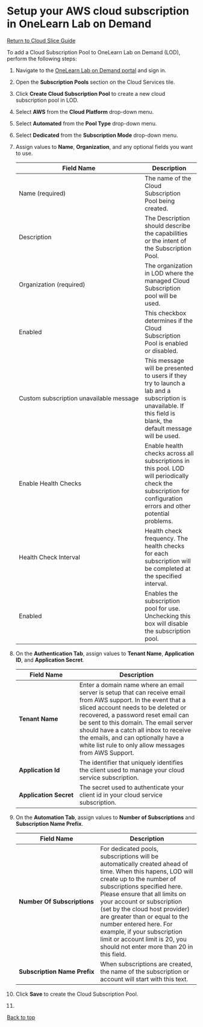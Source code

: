 # Setup your AWS cloud subscription in OneLearn Lab on Demand

[Return to Cloud Slice Guide](../cloud-slice.md)

To add a Cloud Subscription Pool to OneLearn Lab on Demand (LOD), perform the following steps:

1. Navigate to the <a href="https://labondemand.com" target="_blank">OneLearn Lab on Demand portal</a> and sign in.

1. Open the **Subscription Pools** section on the Cloud Services tile.

1. Click **Create Cloud Subscription Pool** to create a new cloud subscription pool in LOD.

1. Select **AWS** from the **Cloud Platform** drop-down menu. 

1. Select **Automated** from the **Pool Type** drop-down menu. 

1. Select **Dedicated** from the **Subscription Mode** drop-down menu. 

1. Assign values to **Name**, **Organization**, and any optional fields you want to use. 

   |Field Name|Description|
   |----|----|
   |Name&nbsp;(required)|The name of the Cloud Subscription Pool being created.|
   |Description|The Description should describe the capabilities or the intent of the Subscription Pool.|
   |Organization&nbsp;(required)|The organization in LOD where the managed Cloud Subscription pool will be used.|
   |Enabled|This checkbox determines if the Cloud Subscription Pool is enabled or disabled.|
   |Custom&nbsp;subscription&nbsp;unavailable&nbsp;message|This message will be presented to users if they try to launch a lab and a subscription is unavailable. If this field is blank, the default message will be used.|
   |Enable&nbsp;Health&nbsp;Checks&nbsp;|Enable health checks across all subscriptions in this pool. LOD will periodically check the subscription for configuration errors and other potential problems.|
   |Health&nbsp;Check&nbsp;Interval&nbsp;|Health check frequency. The health checks for each subscription will be completed at the specified interval.|
   |Enabled&nbsp;|Enables the subscription pool for use. Unchecking this box will disable the subscription pool.|

1. On the **Authentication Tab**, assign values to **Tenant Name**, **Application ID**, and **Application Secret**. 

   |Field Name|Description|
   |----|----|
   |**Tenant&nbsp;Name**|Enter a domain name where an email server is setup that can receive email from AWS support. In the event that a sliced account needs to be deleted or recovered, a password reset email can be sent to this domain. The email server should have a catch all inbox to receive the emails, and can optionally have a white list rule to only allow messages from AWS Support.|
   |**Application&nbsp;Id**|The identifier that uniquely identifies the client used to manage your cloud service subscription.|
   |**Application&nbsp;Secret**|The secret used to authenticate your client id in your cloud service subscription.|

1. On the **Automation Tab**, assign values to **Number of Subscriptions** and **Subscription Name Prefix**.

   |Field Name|Description|
   |----|----|
   |**Number&nbsp;Of&nbsp;Subscriptions**|For dedicated pools, subscriptions will be automatically created ahead of time. When this hapens, LOD will create up to the number of subscriptions specified here. Please ensure that all limits on your account or subscription (set by the cloud host provider) are greater than or equal to the number entered here. For example, if your subscription limit or account limit is 20, you should not enter more than 20 in this field. |
   |**Subscription&nbsp;Name&nbsp;Prefix**|When subscriptions are created, the name of the subscription or account will start with this text.|

10. Click **Save** to create the Cloud Subscription Pool.

11. 

[Back to top](#setup-your-aws-cloud-subscription-in-onelearn-lab-on-demand)



